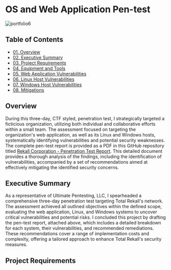 # OS and Web Application Pen-test

![portfolio6](https://github.com/CJanecka/Projects_and_CTFs/assets/131223318/c270a7bf-30ee-4a68-8e82-f9eda9a1991e)

## Table of Contents

  + [01. Overview](#Overview)
  + [02. Executive Summary](#Executive-Summary)
  + [03. Project Requirements](#Project-Requirements)
  + [04. Equipment and Tools](#Equipment-and-Tools)
  + [05. Web Application Vulnerabilities](#Web-Application-Vulnerabilities)
  + [06. Linux Host Vulnerabilities](#Linux-Host-Vulnerabilities)
  + [07. Windows Host Vulnerabilities](#Windows-Host-Vulnerabilities)
  + [08. Mitigations](#Mitigations)

## Overview

During this three-day, CTF styled, penetration test, I strategically targeted a ficticious organization, utilizing both individual and collaborative efforts within a small team. The assessment focused on targeting the organization's web application, as well as its Linux and Windows hosts, systematically identifying vulnerabilities and potential security weaknesses. The complete pen-test report is provided as a PDF in this GitHub repository titled [Rekall Corporation - Penetration Test Report](https://github.com/CJanecka/Projects_and_CTFs/files/14016819/Rekall.Corporation.-.Penetration.Test.Report._.Collin.Janecka.pdf). This detailed document provides a thorough analysis of the findings, including the identification of vulnerabilities, accompanied by a set of recommendations aimed at effectively mitigating the identified security concerns.

## Executive Summary

As a representative of Ultimate Pentesting, LLC, I spearheaded a comprehensive three-day penetration test targeting Total Rekall's network. The assessment achieved all outlined objectives within the defined scope, evaluating the web application, Linux, and Windows systems to uncover critical vulnerabilities and potential risks. I concluded this project by drafting the pen-test report, attached above, which includes a detailed breakdown for each system, their vulnerabilities, and recommended remediations. These recommendations cover a range of implementation costs and complexity, offering a tailored approach to enhance Total Rekall's security measures.

## Project Requirements
